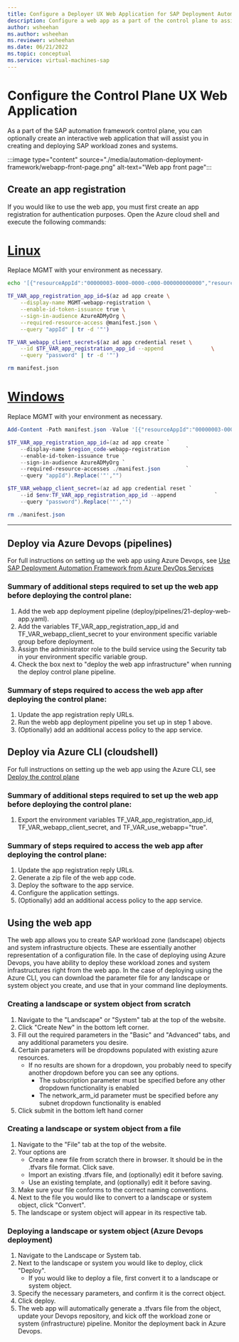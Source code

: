 ```yaml
---
title: Configure a Deployer UX Web Application for SAP Deployment Automation Framework
description: Configure a web app as a part of the control plane to assist in creating and deploying SAP workload zones and systems on Azure.
author: wsheehan
ms.author: wsheehan
ms.reviewer: wsheehan
ms.date: 06/21/2022
ms.topic: conceptual
ms.service: virtual-machines-sap
---
```


# Configure the Control Plane UX Web Application

As a part of the SAP automation framework control plane, you can optionally create an interactive web application that will assist you in creating and deploying SAP workload zones and systems.

:::image type="content" source="./media/automation-deployment-framework/webapp-front-page.png" alt-text="Web app front page":::

## Create an app registration 

If you would like to use the web app, you must first create an app registration for authentication purposes. Open the Azure cloud shell and execute the following commands:

# [Linux](#tab/linux)
Replace MGMT with your environment as necessary.
```bash
echo '[{"resourceAppId":"00000003-0000-0000-c000-000000000000","resourceAccess":[{"id":"e1fe6dd8-ba31-4d61-89e7-88639da4683d","type":"Scope"}]}]' >> manifest.json 

TF_VAR_app_registration_app_id=$(az ad app create \
    --display-name MGMT-webapp-registration \
    --enable-id-token-issuance true \
    --sign-in-audience AzureADMyOrg \
    --required-resource-access @manifest.json \
    --query "appId" | tr -d '"')

TF_VAR_webapp_client_secret=$(az ad app credential reset \
    --id $TF_VAR_app_registration_app_id --append               \
    --query "password" | tr -d '"')

rm manifest.json
```
# [Windows](#tab/windows)
Replace MGMT with your environment as necessary.
```powershell
Add-Content -Path manifest.json -Value '[{"resourceAppId":"00000003-0000-0000-c000-000000000000","resourceAccess":[{"id":"e1fe6dd8-ba31-4d61-89e7-88639da4683d","type":"Scope"}]}]'

$TF_VAR_app_registration_app_id=(az ad app create `
    --display-name $region_code-webapp-registration     `
    --enable-id-token-issuance true `
    --sign-in-audience AzureADMyOrg `
    --required-resource-accesses ./manifest.json        `
    --query "appId").Replace('"',"")

$TF_VAR_webapp_client_secret=(az ad app credential reset `
    --id $env:TF_VAR_app_registration_app_id --append            `
    --query "password").Replace('"',"") 

rm ./manifest.json
```
---

## Deploy via Azure Devops (pipelines)

For full instructions on setting up the web app using Azure Devops, see [Use SAP Deployment Automation Framework from Azure DevOps Services](https://review.docs.microsoft.com/en-us/azure/virtual-machines/workloads/sap/automation-configure-devops?branch=main)

### Summary of additional steps required to set up the web app before deploying the control plane:
1. Add the web app deployment pipeline (deploy/pipelines/21-deploy-web-app.yaml).
2. Add the variables TF_VAR_app_registration_app_id and TF_VAR_webapp_client_secret to your environment specific variable group before deployment.
3. Assign the administrator role to the build service using the Security tab in your environment specific variable group.
4. Check the box next to "deploy the web app infrastructure" when running the deploy control plane pipeline.

### Summary of steps required to access the web app after deploying the control plane:
1. Update the app registration reply URLs.
2. Run the webb app deployment pipeline you set up in step 1 above.
3. (Optionally) add an additional access policy to the app service.

## Deploy via Azure CLI (cloudshell)

For full instructions on setting up the web app using the Azure CLI, see [Deploy the control plane](https://review.docs.microsoft.com/en-us/azure/virtual-machines/workloads/sap/automation-deploy-control-plane?branch=main&tabs=linux)

### Summary of additional steps required to set up the web app before deploying the control plane:
1. Export the environment variables TF_VAR_app_registration_app_id, TF_VAR_webapp_client_secret, and TF_VAR_use_webapp="true".

### Summary of steps required to access the web app after deploying the control plane:
1. Update the app registration reply URLs.
2. Generate a zip file of the web app code.
3. Deploy the software to the app service.
4. Configure the application settings.
5. (Optionally) add an additional access policy to the app service.


## Using the web app

The web app allows you to create SAP workload zone (landscape) objects and system infrastructure objects. These are essentially another representation of a configuration file.
In the case of deploying using Azure Devops, you have ability to deploy these workload zones and system infrastructures right from the web app.
In the case of deploying using the Azure CLI, you can download the parameter file for any landscape or system object you create, and use that in your command line deployments.

### Creating a landscape or system object from scratch
1. Navigate to the "Landscape" or "System" tab at the top of the website.
2. Click "Create New" in the bottom left corner.
3. Fill out the required parameters in the "Basic" and "Advanced" tabs, and any additional parameters you desire.
4. Certain parameters will be dropdowns populated with existing azure resources.
   * If no results are shown for a dropdown, you probably need to specify another dropdown before you can see any options.
       - The subscription parameter must be specified before any other dropdown functionality is enabled
       - The network_arm_id parameter must be specified before any subnet dropdown functionality is enabled
5. Click submit in the bottom left hand corner

### Creating a landscape or system object from a file
1. Navigate to the "File" tab at the top of the website.
2. Your options are
   * Create a new file from scratch there in browser. It should be in the .tfvars file format. Click save.
   * Import an existing .tfvars file, and (optionally) edit it before saving.
   * Use an existing template, and (optionally) edit it before saving.
3. Make sure your file conforms to the correct naming conventions.
4. Next to the file you would like to convert to a landscape or system object, click "Convert".
5. The landscape or system object will appear in its respective tab.

### Deploying a landscape or system object (Azure Devops deployment)
1. Navigate to the Landscape or System tab.
2. Next to the landscape or system you would like to deploy, click "Deploy".
   * If you would like to deploy a file, first convert it to a landscape or system object.
4. Specify the necessary parameters, and confirm it is the correct object.
5. Click deploy.
6. The web app will automatically generate a .tfvars file from the object, update your Devops repository, and kick off the workload zone or system (infrastructure) pipeline. Monitor the deployment back in Azure Devops.
